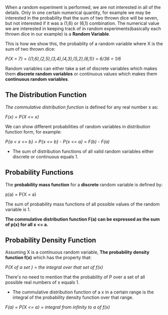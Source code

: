 When a random experiment is performed, we are not interested in all of the details. Only in one certain numerical quantity, for example we may be interested in the probability that the sum of two thrown dice will be seven, but not interested if it was a (1,6) or (6,1) combination. The numerical value we are interested in keeping track of in random experiments(basically each thrown dice in our example) is a **Random Variable**.

This is how we show this, the probablity of a random variable where X is the sum of two thrown dice:

*P{X = 7} = {(1,6),(2,5),(3,4),(4,3),(5,2),(6,1)} = 6/36 = 1/6*

Random variables can either take a set of discrete variables which makes them **discrete random variables** or continuous values which makes them **continuous random variables**.

## The Distribution Function

*The commulative distribution function* is defined for any real number x as:

*F(x) = P{X <= x}*

We can show different probabilities of random variables in distribution function form, for example:

*P{a < x <= b} = P{x <= b} - P{x <= a} = F(b) - F(a)*

* The sum of distribution functions of all valid random variables either discrete or continuous equals 1.

## Probability Functions

The **probability mass function** for a **discrete** random variable is defined by:

p(a) = P{X = a}

The sum of probability mass functions of all possible values of the random variable is 1.

**The commulative distribution function F(a) can be expressed as the sum of p(x) for all x <= a.**

## Probability Density Function

Assuming X is a continuous random variable, **The probability density function f(x)** which has the property that:

*P{X of a set } = the integral over that set of f(x)*

There's no need to mention that the probability of P over a set of all possible real numbers of x equals 1.

* The cummulative distribution function of a x in a certain range is the integral of the probability density function over that range.

*F(a) = P{X <= a} = integral from infinity to a of f(x)*










